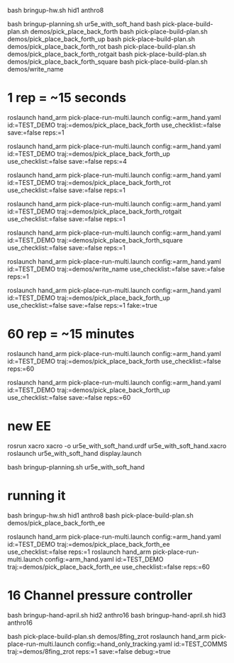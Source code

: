 bash bringup-hw.sh hid1 anthro8

bash bringup-planning.sh ur5e_with_soft_hand
bash pick-place-build-plan.sh demos/pick_place_back_forth
bash pick-place-build-plan.sh demos/pick_place_back_forth_up
bash pick-place-build-plan.sh demos/pick_place_back_forth_rot
bash pick-place-build-plan.sh demos/pick_place_back_forth_rotgait
bash pick-place-build-plan.sh demos/pick_place_back_forth_square
bash pick-place-build-plan.sh demos/write_name

# 1 rep = ~15 seconds
roslaunch hand_arm pick-place-run-multi.launch  config:=arm_hand.yaml  id:=TEST_DEMO  traj:=demos/pick_place_back_forth  use_checklist:=false  save:=false  reps:=1

roslaunch hand_arm pick-place-run-multi.launch  config:=arm_hand.yaml  id:=TEST_DEMO  traj:=demos/pick_place_back_forth_up  use_checklist:=false  save:=false  reps:=4

roslaunch hand_arm pick-place-run-multi.launch  config:=arm_hand.yaml  id:=TEST_DEMO  traj:=demos/pick_place_back_forth_rot  use_checklist:=false  save:=false  reps:=1

roslaunch hand_arm pick-place-run-multi.launch  config:=arm_hand.yaml  id:=TEST_DEMO  traj:=demos/pick_place_back_forth_rotgait  use_checklist:=false  save:=false  reps:=1

roslaunch hand_arm pick-place-run-multi.launch  config:=arm_hand.yaml  id:=TEST_DEMO  traj:=demos/pick_place_back_forth_square  use_checklist:=false  save:=false  reps:=1

roslaunch hand_arm pick-place-run-multi.launch  config:=arm_hand.yaml  id:=TEST_DEMO  traj:=demos/write_name  use_checklist:=false  save:=false  reps:=1

roslaunch hand_arm pick-place-run-multi.launch  config:=arm_hand.yaml  id:=TEST_DEMO  traj:=demos/pick_place_back_forth_up  use_checklist:=false  save:=false  reps:=1 fake:=true


# 60 rep = ~15 minutes
roslaunch hand_arm pick-place-run-multi.launch  config:=arm_hand.yaml  id:=TEST_DEMO  traj:=demos/pick_place_back_forth  use_checklist:=false  reps:=60

roslaunch hand_arm pick-place-run-multi.launch  config:=arm_hand.yaml  id:=TEST_DEMO  traj:=demos/pick_place_back_forth_up  use_checklist:=false  save:=false  reps:=60

# new EE
rosrun xacro xacro -o ur5e_with_soft_hand.urdf ur5e_with_soft_hand.xacro
roslaunch ur5e_with_soft_hand display.launch

bash bringup-planning.sh ur5e_with_soft_hand



# running it
bash bringup-hw.sh hid1 anthro8
bash pick-place-build-plan.sh demos/pick_place_back_forth_ee

roslaunch hand_arm pick-place-run-multi.launch  config:=arm_hand.yaml  id:=TEST_DEMO  traj:=demos/pick_place_back_forth_ee  use_checklist:=false  reps:=1
roslaunch hand_arm pick-place-run-multi.launch  config:=arm_hand.yaml  id:=TEST_DEMO  traj:=demos/pick_place_back_forth_ee  use_checklist:=false  reps:=60


# 16 Channel pressure controller
bash bringup-hand-april.sh hid2 anthro16
bash bringup-hand-april.sh hid3 anthro16

bash pick-place-build-plan.sh demos/8fing_zrot
roslaunch hand_arm pick-place-run-multi.launch config:=hand_only_tracking.yaml id:=TEST_COMMS traj:=demos/8fing_zrot reps:=1 save:=false debug:=true



